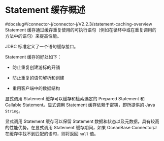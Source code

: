 Statement 缓存概述 
===================================
#docslug#/connector-j/connector-j/V2.2.3/statement-caching-overview
Statement 缓存通过缓存重复使用的可执行语句（例如在循环中或在重复调用的方法中的语句）来提高性能。

JDBC 标准定义了一个语句缓存接口。

Statement 缓存的好处如下：

* 防止重复创建游标的开销

  

* 防止重复的语句解析和创建

  

* 重用客户端中的数据结构

  




显式调用 Statement 缓存可以缓存和检索选定的 Prepared Statement 和 Callable Statement。显式调用 Statement 缓存依赖于密钥，即所提供的 Java `String`。

显式调用 Statement 缓存可以保留 Statement 数据和状态以及元数据，具有较高的性能优势。在显式调用 Statement 缓存期间，如果 OceanBase Connector/J 在缓存中找不到匹配的语句，则将返回 `null` 值。
